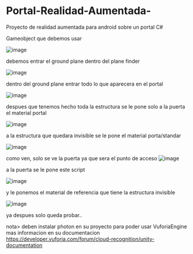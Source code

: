 # Portal-Realidad-Aumentada-
Proyecto de realidad aumentada para android sobre un portal C#

Gameobject que debemos usar

![image](https://user-images.githubusercontent.com/66282767/156300788-372e3088-42e3-4840-ab55-77e74c12753f.png)



debemos entrar el ground plane dentro del plane finder 

![image](https://user-images.githubusercontent.com/66282767/156300827-7eafe184-6205-43ef-9eca-dfc516952fe2.png)



dentro del ground plane entrar todo lo que aparecera en el portal

![image](https://user-images.githubusercontent.com/66282767/156300863-79fe87f6-2696-4bd2-b5a4-9025c72325a0.png)



despues que tenemos hecho toda la estructura se le pone solo a la puerta el material portal 

![image](https://user-images.githubusercontent.com/66282767/156301162-2d44709c-5d00-4df6-9f69-76cc63586976.png)



a la estructura que quedara invisible se le pone el material porta/standar

![image](https://user-images.githubusercontent.com/66282767/156301200-e0a89a21-4065-41a1-a2f3-1966f9981205.png)




como ven, solo se ve la puerta ya que sera el punto de acceso
![image](https://user-images.githubusercontent.com/66282767/156301228-4172dbdf-b02f-47fc-a162-083df494a5fd.png)



a la puerta se le pone este script 

![image](https://user-images.githubusercontent.com/66282767/156301326-a10a8172-2ed2-490e-a6c6-16ab37dd1c97.png)



y le ponemos el material de referencia que tiene la estructura invisible 

![image](https://user-images.githubusercontent.com/66282767/156301370-edcee51f-7e84-4456-8d31-b601da91bca4.png)



ya despues solo queda probar..



nota> deben instalar photon en su proyecto para poder usar VuforiaEngine
mas informacion en su documentacion https://developer.vuforia.com/forum/cloud-recognition/unity-documentation

